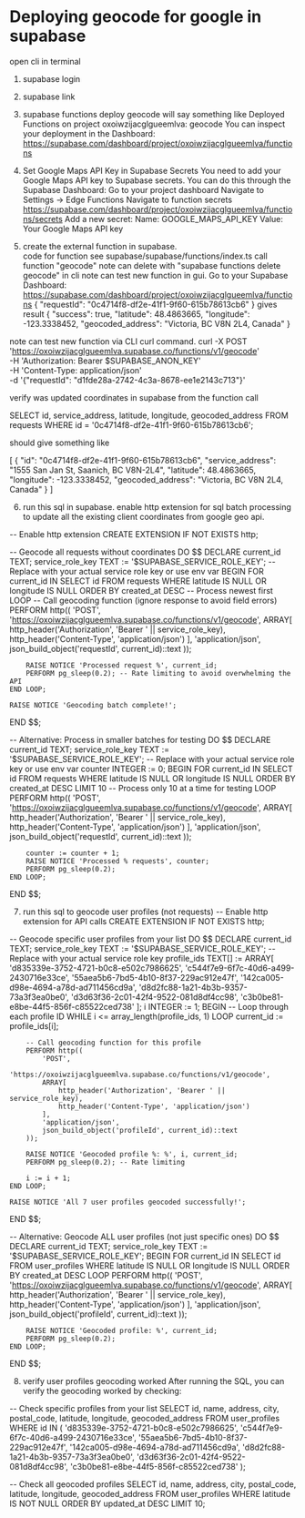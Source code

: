 # Deploying geocode for google in supabase
open cli in terminal
1. supabase login
2. supabase link
3. supabase functions deploy geocode
will say something like
Deployed Functions on project oxoiwzijacglgueemlva: geocode
You can inspect your deployment in the Dashboard: https://supabase.com/dashboard/project/oxoiwzijacglgueemlva/functions

4. Set Google Maps API Key in Supabase Secrets
You need to add your Google Maps API key to Supabase secrets. You can do this through the Supabase Dashboard:
Go to your project dashboard
Navigate to Settings → Edge Functions
Navigate to function secrets
https://supabase.com/dashboard/project/oxoiwzijacglgueemlva/functions/secrets
Add a new secret:
Name: GOOGLE_MAPS_API_KEY
Value: Your Google Maps API key

5. create the external function in supabase.  
code for function see supabase/supabase/functions/index.ts
call function "geocode"
note can delete with "supabase functions delete geocode" in cli
note can test new function in gui.
Go to your Supabase Dashboard: https://supabase.com/dashboard/project/oxoiwzijacglgueemlva/functions
{
  "requestId": "0c4714f8-df2e-41f1-9f60-615b78613cb6"
} gives result {
  "success": true,
  "latitude": 48.4863665,
  "longitude": -123.3338452,
  "geocoded_address": "Victoria, BC V8N 2L4, Canada"
}

note can test new function via CLI curl command.
curl -X POST 'https://oxoiwzijacglgueemlva.supabase.co/functions/v1/geocode' \
  -H 'Authorization: Bearer $SUPABASE_ANON_KEY' \
  -H 'Content-Type: application/json' \
  -d '{"requestId": "d1fde28a-2742-4c3a-8678-ee1e2143c713"}'

verify was updated coordinates in supabase from the function call

SELECT id, service_address, latitude, longitude, geocoded_address 
FROM requests 
WHERE id = '0c4714f8-df2e-41f1-9f60-615b78613cb6';

should give something like 

[
  {
    "id": "0c4714f8-df2e-41f1-9f60-615b78613cb6",
    "service_address": "1555 San Jan St, Saanich, BC V8N-2L4",
    "latitude": 48.4863665,
    "longitude": -123.3338452,
    "geocoded_address": "Victoria, BC V8N 2L4, Canada"
  }
]



6. run this sql in supabase.  enable http extension for sql batch processing
to update all the existing client coordinates from google geo api.

-- Enable http extension
CREATE EXTENSION IF NOT EXISTS http;

-- Geocode all requests without coordinates
DO $$
DECLARE
    current_id TEXT;
    service_role_key TEXT := '$SUPABASE_SERVICE_ROLE_KEY'; -- Replace with your actual service role key or use env var
BEGIN
    FOR current_id IN
        SELECT id FROM requests
        WHERE latitude IS NULL OR longitude IS NULL
        ORDER BY created_at DESC -- Process newest first
    LOOP
        -- Call geocoding function (ignore response to avoid field errors)
        PERFORM http((
            'POST',
            'https://oxoiwzijacglgueemlva.supabase.co/functions/v1/geocode',
            ARRAY[
                http_header('Authorization', 'Bearer ' || service_role_key),
                http_header('Content-Type', 'application/json')
            ],
            'application/json',
            json_build_object('requestId', current_id)::text
        ));

        RAISE NOTICE 'Processed request %', current_id;
        PERFORM pg_sleep(0.2); -- Rate limiting to avoid overwhelming the API
    END LOOP;

    RAISE NOTICE 'Geocoding batch complete!';
END $$;

-- Alternative: Process in smaller batches for testing
DO $$
DECLARE
    current_id TEXT;
    service_role_key TEXT := '$SUPABASE_SERVICE_ROLE_KEY'; -- Replace with your actual service role key or use env var
    counter INTEGER := 0;
BEGIN
    FOR current_id IN
        SELECT id FROM requests
        WHERE latitude IS NULL OR longitude IS NULL
        ORDER BY created_at DESC
        LIMIT 10 -- Process only 10 at a time for testing
    LOOP
        PERFORM http((
            'POST',
            'https://oxoiwzijacglgueemlva.supabase.co/functions/v1/geocode',
            ARRAY[
                http_header('Authorization', 'Bearer ' || service_role_key),
                http_header('Content-Type', 'application/json')
            ],
            'application/json',
            json_build_object('requestId', current_id)::text
        ));

        counter := counter + 1;
        RAISE NOTICE 'Processed % requests', counter;
        PERFORM pg_sleep(0.2);
    END LOOP;
END $$;

7. run this sql to geocode user profiles (not requests)
-- Enable http extension for API calls
CREATE EXTENSION IF NOT EXISTS http;

-- Geocode specific user profiles from your list
DO $$
DECLARE
    current_id TEXT;
    service_role_key TEXT := '$SUPABASE_SERVICE_ROLE_KEY'; -- Replace with your actual service role key
    profile_ids TEXT[] := ARRAY[
        'd835339e-3752-4721-b0c8-e502c7986625',
        'c544f7e9-6f7c-40d6-a499-2430716e33ce',
        '55aea5b6-7bd5-4b10-8f37-229ac912e47f',
        '142ca005-d98e-4694-a78d-ad711456cd9a',
        'd8d2fc88-1a21-4b3b-9357-73a3f3ea0be0',
        'd3d63f36-2c01-42f4-9522-081d8df4cc98',
        'c3b0be81-e8be-44f5-856f-c85522ced738'
    ];
    i INTEGER := 1;
BEGIN
    -- Loop through each profile ID
    WHILE i <= array_length(profile_ids, 1) LOOP
        current_id := profile_ids[i];

        -- Call geocoding function for this profile
        PERFORM http((
            'POST',
            'https://oxoiwzijacglgueemlva.supabase.co/functions/v1/geocode',
            ARRAY[
                http_header('Authorization', 'Bearer ' || service_role_key),
                http_header('Content-Type', 'application/json')
            ],
            'application/json',
            json_build_object('profileId', current_id)::text
        ));

        RAISE NOTICE 'Geocoded profile %: %', i, current_id;
        PERFORM pg_sleep(0.2); -- Rate limiting

        i := i + 1;
    END LOOP;

    RAISE NOTICE 'All 7 user profiles geocoded successfully!';
END $$;

-- Alternative: Geocode ALL user profiles (not just specific ones)
DO $$
DECLARE
    current_id TEXT;
    service_role_key TEXT := '$SUPABASE_SERVICE_ROLE_KEY';
BEGIN
    FOR current_id IN
        SELECT id FROM user_profiles
        WHERE latitude IS NULL OR longitude IS NULL
        ORDER BY created_at DESC
    LOOP
        PERFORM http((
            'POST',
            'https://oxoiwzijacglgueemlva.supabase.co/functions/v1/geocode',
            ARRAY[
                http_header('Authorization', 'Bearer ' || service_role_key),
                http_header('Content-Type', 'application/json')
            ],
            'application/json',
            json_build_object('profileId', current_id)::text
        ));

        RAISE NOTICE 'Geocoded profile: %', current_id;
        PERFORM pg_sleep(0.2);
    END LOOP;
END $$;

8. verify user profiles geocoding worked
After running the SQL, you can verify the geocoding worked by checking:

-- Check specific profiles from your list
SELECT id, name, address, city, postal_code, latitude, longitude, geocoded_address
FROM user_profiles
WHERE id IN (
    'd835339e-3752-4721-b0c8-e502c7986625',
    'c544f7e9-6f7c-40d6-a499-2430716e33ce',
    '55aea5b6-7bd5-4b10-8f37-229ac912e47f',
    '142ca005-d98e-4694-a78d-ad711456cd9a',
    'd8d2fc88-1a21-4b3b-9357-73a3f3ea0be0',
    'd3d63f36-2c01-42f4-9522-081d8df4cc98',
    'c3b0be81-e8be-44f5-856f-c85522ced738'
);

-- Check all geocoded profiles
SELECT id, name, address, city, postal_code, latitude, longitude, geocoded_address
FROM user_profiles
WHERE latitude IS NOT NULL
ORDER BY updated_at DESC
LIMIT 10;
